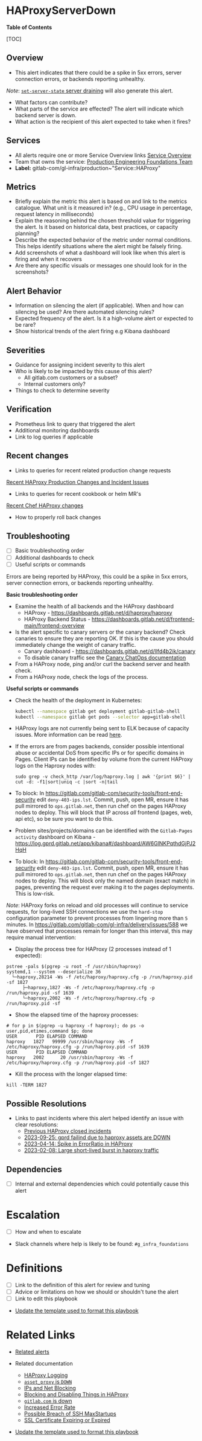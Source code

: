 # HAProxyServerDown

**Table of Contents**

[TOC]

## Overview

- This alert indicates that there could be a spike in 5xx errors, server connection errors, or backends reporting unhealthy.

*Note*: [`set-server-state` server draining](https://gitlab.com/gitlab-com/runbooks/-/blob/master/docs/frontend/haproxy.md?ref_type=heads#set-server-state) will also generate this alert.
- What factors can contribute?
- What parts of the service are effected?
The alert will indicate which backend server is down. 
- What action is the recipient of this alert expected to take when it fires?

## Services

- All alerts require one or more Service Overview links
[Service Overview](https://gitlab.com/gitlab-com/runbooks/-/blob/master/docs/frontend/haproxy.md?ref_type=heads)
- Team that owns the service: [Production Engineering Foundations Team](https://handbook.gitlab.com/handbook/engineering/infrastructure/core-platform/systems/gitaly/)
- **Label:** gitlab-com/gl-infra/production~"Service::HAProxy"

## Metrics

- Briefly explain the metric this alert is based on and link to the metrics catalogue. What unit is it measured in? (e.g., CPU usage in percentage, request latency in milliseconds)
- Explain the reasoning behind the chosen threshold value for triggering the alert. Is it based on historical data, best practices, or capacity planning?
- Describe the expected behavior of the metric under normal conditions. This helps identify situations where the alert might be falsely firing.
- Add screenshots of what a dashboard will look like when this alert is firing and when it recovers
- Are there any specific visuals or messages one should look for in the screenshots?

## Alert Behavior

- Information on silencing the alert (if applicable). When and how can silencing be used? Are there automated silencing rules?
- Expected frequency of the alert. Is it a high-volume alert or expected to be rare?
- Show historical trends of the alert firing e.g  Kibana dashboard

## Severities

- Guidance for assigning incident severity to this alert
- Who is likely to be impacted by this cause of this alert?
  - All gitlab.com customers or a subset?
  - Internal customers only?
- Things to check to determine severity

## Verification

- Prometheus link to query that triggered the alert
- Additional monitoring dashboards
- Link to log queries if applicable

## Recent changes

- Links to queries for recent related production change requests

[Recent HAProxy Production Changes and Incident Issues](https://gitlab.com/gitlab-com/gl-infra/production/-/issues/?sort=created_date&state=all&label_name%5B%5D=Service%3A%3AHAProxy&first_page_size=100)
- Links to queries for recent cookbook or helm MR's

[Recent Chef HAProxy changes](https://gitlab.com/gitlab-com/gl-infra/chef-repo/-/merge_requests?scope=all&state=merged&label_name[]=Service%3A%3AHAProxy)
- How to properly roll back changes

## Troubleshooting

- [ ] Basic troubleshooting order
- [ ] Additional dashboards to check
- [ ] Useful scripts or commands

Errors are being reported by HAProxy, this could be a spike in 5xx errors, server connection errors, or backends reporting unhealthy.

**Basic troubleshooting order**

- Examine the health of all backends and the HAProxy dashboard
  - HAProxy - <https://dashboards.gitlab.net/d/haproxy/haproxy>
  - HAProxy Backend Status - <https://dashboards.gitlab.net/d/frontend-main/frontend-overview>
- Is the alert specific to canary servers or the canary backend? Check canaries to ensure they are reporting OK. If this is the cause you should immediately change the weight of canary traffic.
  - Canary dashboard - <https://dashboards.gitlab.net/d/llfd4b2ik/canary>
  - To disable canary traffic see the [Canary ChatOps documentation](https://gitlab.com/gitlab-org/release/docs/blob/master/general/deploy/canary.md#canary-chatops)
- From a HAProxy node, ping and/or curl the backend server and health check.
- From a HAProxy node, check the logs of the process.

**Useful scripts or commands**

- Check the health of the deployment in Kubernetes:

  ```bash
  kubectl --namespace gitlab get deployment gitlab-gitlab-shell
  kubectl --namespace gitlab get pods --selector app=gitlab-shell
  ```

- HAProxy logs are not currently being sent to ELK because of capacity issues. More information can be read [here](./haproxy-logging.md).
- If the errors are from pages backends, consider possible intentional abuse or accidental DoS from specific IPs or for specific domains in Pages. Client IPs can be identified by volume from the current HAProxy logs on the Haproxy nodes with:
  ```
  sudo grep -v check_http /var/log/haproxy.log | awk '{print $6}' | cut -d: -f1|sort|uniq -c |sort -n|tail
  ```

- To block: In <https://gitlab.com/gitlab-com/security-tools/front-end-security> edit `deny-403-ips.lst`. Commit, push, open MR, ensure it has pull mirrored to `ops.gitlab.net`, then run chef on the pages HAProxy nodes to deploy. This will block that IP across *all* frontend (pages, web, api etc), so be sure you want to do this.
- Problem sites/projects/domains can be identified with the `Gitlab-Pages activity` dashboard on Kibana - <https://log.gprd.gitlab.net/app/kibana#/dashboard/AW6GlNKPqthdGjPJ2HqH>
- To block: In <https://gitlab.com/gitlab-com/security-tools/front-end-security> edit `deny-403-ips.lst`. Commit, push, open MR, ensure it has pull mirrored to `ops.gitlab.net`, then run chef on the pages HAProxy nodes to deploy. This will block only the named domain (exact match) in pages, preventing the request ever making it to the pages deployments. This is low-risk.

*Note*: HAProxy forks on reload and old processes will continue to service requests, for long-lived SSH connections we use the `hard-stop` configuration parameter to prevent processes from lingering more than `5` minutes. 
In <https://gitlab.com/gitlab-com/gl-infra/delivery/issues/588> we have observed that processes remain for longer than this interval, this may require manual intervention:

- Display the process tree for HAProxy (2 processes instead of 1 expected):

```
pstree -pals $(pgrep -u root -f /usr/sbin/haproxy)
systemd,1 --system --deserialize 36
  └─haproxy,28214 -Ws -f /etc/haproxy/haproxy.cfg -p /run/haproxy.pid -sf 1827
      ├─haproxy,1827 -Ws -f /etc/haproxy/haproxy.cfg -p /run/haproxy.pid -sf 1639
      └─haproxy,2002 -Ws -f /etc/haproxy/haproxy.cfg -p /run/haproxy.pid -sf
```

- Show the elapsed time of the haproxy processes:

```
# for p in $(pgrep -u haproxy -f haproxy); do ps -o user,pid,etimes,command $p; done
USER       PID ELAPSED COMMAND
haproxy   1827   99999 /usr/sbin/haproxy -Ws -f /etc/haproxy/haproxy.cfg -p /run/haproxy.pid -sf 1639
USER       PID ELAPSED COMMAND
haproxy   2002      20 /usr/sbin/haproxy -Ws -f /etc/haproxy/haproxy.cfg -p /run/haproxy.pid -sf 1827

```

- Kill the process with the longer elapsed time:

```
kill -TERM 1827
```

## Possible Resolutions

- Links to past incidents where this alert helped identify an issue with clear resolutions:
  - [Previous HAProxy closed incidents](https://gitlab.com/gitlab-com/gl-infra/production/-/issues/?sort=created_date&state=closed&label_name%5B%5D=Service%3A%3AHAProxy&label_name%5B%5D=incident&first_page_size=100)
  - [2023-09-25: gprd failind due to haproxy assets are DOWN](https://gitlab.com/gitlab-com/gl-infra/production/-/issues/16425)
  - [2023-04-14: Spike in ErrorRatio in HAProxy](https://gitlab.com/gitlab-com/gl-infra/production/-/issues/8725)
  - [2023-02-08: Large short-lived burst in haproxy traffic](https://gitlab.com/gitlab-com/gl-infra/production/-/issues/8373)

## Dependencies

- [ ] Internal and external dependencies which could potentially cause this alert

# Escalation

- [ ] How and when to escalate
- Slack channels where help is likely to be found: `#g_infra_foundations`

# Definitions

- [ ] Link to the definition of this alert for review and tuning
- [ ] Advice or limitations on how we should or shouldn't tune the alert
- [ ] Link to edit this playbook
- [Update the template used to format this playbook](https://gitlab.com/gitlab-com/runbooks/-/edit/master/docs/template-alert-playbook.md?ref_type=heads)

# Related Links

- [Related alerts](./)
- Related documentation
  - [HAProxy Logging](https://gitlab.com/gitlab-com/runbooks/-/blob/master/docs/frontend/haproxy-logging.md?ref_type=heads)
  - [`asset_proxy` is `DOWN`](https://gitlab.com/gitlab-com/runbooks/-/blob/master/docs/frontend/asset-proxy-down.md?ref_type=heads)
  - [IPs and Net Blocking](https://gitlab.com/gitlab-com/runbooks/-/blob/master/docs/frontend/ban-netblocks-on-haproxy.md?ref_type=heads)
  - [Blocking and Disabling Things in HAProxy](https://gitlab.com/gitlab-com/runbooks/-/blob/master/docs/frontend/block-things-in-haproxy.md?ref_type=heads)
  - [`gitlab.com` is down](https://gitlab.com/gitlab-com/runbooks/-/blob/master/docs/frontend/gitlab-com-is-down.md?ref_type=heads)
  - [Increased Error Rate](https://gitlab.com/gitlab-com/runbooks/-/blob/master/docs/frontend/high-error-rate.md?ref_type=heads)
  - [Possible Breach of SSH MaxStartups](https://gitlab.com/gitlab-com/runbooks/-/blob/master/docs/frontend/ssh-maxstartups-breach.md?ref_type=heads)
  - [SSL Certificate Expiring or Expired](https://gitlab.com/gitlab-com/runbooks/-/blob/master/docs/frontend/ssl_cert.md?ref_type=heads)

- [Update the template used to format this playbook](https://gitlab.com/gitlab-com/runbooks/-/edit/master/docs/template-alert-playbook.md?ref_type=heads)
